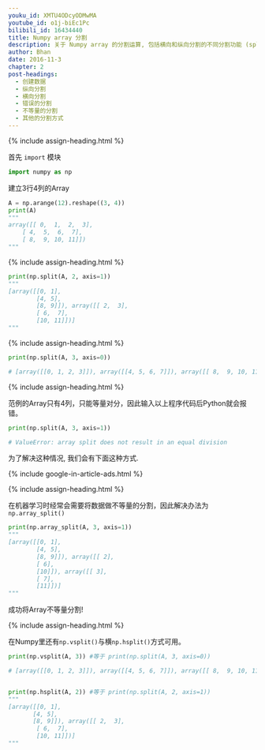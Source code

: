 ```yaml
---
youku_id: XMTU4ODcyODMwMA
youtube_id: o1j-biEc1Pc
bilibili_id: 16434440
title: Numpy array 分割
description: 关于 Numpy array 的分割运算, 包括横向和纵向分割的不同分割功能 (split).
author: Bhan
date: 2016-11-3
chapter: 2
post-headings:
  - 创建数据
  - 纵向分割
  - 横向分割
  - 错误的分割
  - 不等量的分割
  - 其他的分割方式
---
```



{% include assign-heading.html %}

首先 `import` 模块

```python
import numpy as np
```

建立3行4列的Array

```python
A = np.arange(12).reshape((3, 4))
print(A)
"""
array([[ 0,  1,  2,  3],
    [ 4,  5,  6,  7],
    [ 8,  9, 10, 11]])
"""
```

{% include assign-heading.html %}

```python
print(np.split(A, 2, axis=1))
"""
[array([[0, 1],
        [4, 5],
        [8, 9]]), array([[ 2,  3],
        [ 6,  7],
        [10, 11]])]
"""
```

{% include assign-heading.html %}

```python
print(np.split(A, 3, axis=0))

# [array([[0, 1, 2, 3]]), array([[4, 5, 6, 7]]), array([[ 8,  9, 10, 11]])]
```

{% include assign-heading.html %}

范例的Array只有4列，只能等量对分，因此输入以上程序代码后Python就会报错。

```python
print(np.split(A, 3, axis=1))

# ValueError: array split does not result in an equal division
```

为了解决这种情况, 我们会有下面这种方式.

{% include google-in-article-ads.html %}

{% include assign-heading.html %}

在机器学习时经常会需要将数据做不等量的分割，因此解决办法为`np.array_split()`

```python
print(np.array_split(A, 3, axis=1))
"""
[array([[0, 1],
        [4, 5],
        [8, 9]]), array([[ 2],
        [ 6],
        [10]]), array([[ 3],
        [ 7],
        [11]])]
"""
```

成功将Array不等量分割!

{% include assign-heading.html %}

在Numpy里还有`np.vsplit()`与横`np.hsplit()`方式可用。

```python
print(np.vsplit(A, 3)) #等于 print(np.split(A, 3, axis=0))

# [array([[0, 1, 2, 3]]), array([[4, 5, 6, 7]]), array([[ 8,  9, 10, 11]])]


print(np.hsplit(A, 2)) #等于 print(np.split(A, 2, axis=1))
"""
[array([[0, 1],
       [4, 5],
       [8, 9]]), array([[ 2,  3],
        [ 6,  7],
        [10, 11]])]
"""
```
